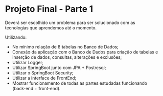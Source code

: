 # Projeto Final - Parte 1

Deverá ser escolhido um problema para ser solucionado com as tecnologias que aprendemos até o momento. 

Utilizando:
- No mínimo relação de 8 tabelas no Banco de Dados;
- Conexão da aplicação com o Banco de Dados para criação de tabelas e inserção de dados, consultas, alterações e exclusões;
- Utilizar Logger;
- Utilizar SpringBoot junto com JPA + Postresql;
- Utilizar o SpringBoot Security;
- Utilizar a interface de FrontEnd;
- Mostrar funcionamento de todas as partes estudadas funcionando (back-end + front-end).